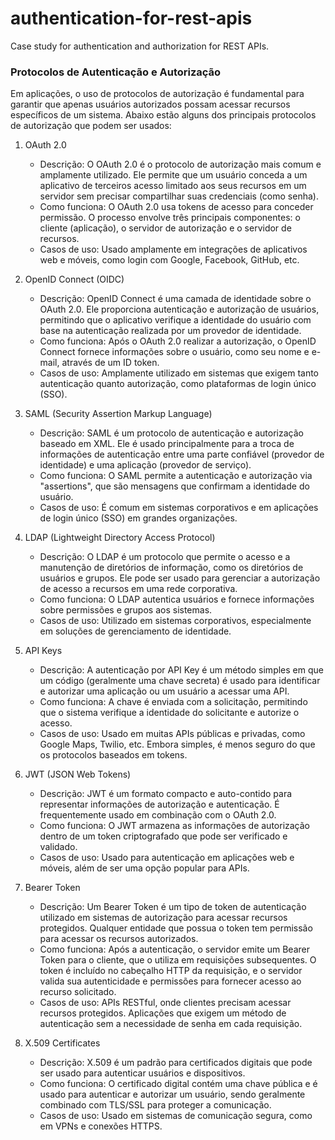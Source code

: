 # authentication-for-rest-apis
Case study for authentication and authorization for REST APIs.

### Protocolos de Autenticação e Autorização

Em aplicações, o uso de protocolos de autorização é fundamental para garantir que apenas usuários autorizados possam acessar recursos específicos de um sistema. Abaixo estão alguns dos principais protocolos de autorização que podem ser usados:

1. OAuth 2.0
	* Descrição: O OAuth 2.0 é o protocolo de autorização mais comum e amplamente utilizado. Ele permite que um usuário conceda a um aplicativo de terceiros acesso limitado aos seus recursos em um servidor sem precisar compartilhar suas credenciais (como senha).
	* Como funciona: O OAuth 2.0 usa tokens de acesso para conceder permissão. O processo envolve três principais componentes: o cliente (aplicação), o servidor de autorização e o servidor de recursos.
	* Casos de uso: Usado amplamente em integrações de aplicativos web e móveis, como login com Google, Facebook, GitHub, etc.
	
2. OpenID Connect (OIDC)
	* Descrição: OpenID Connect é uma camada de identidade sobre o OAuth 2.0. Ele proporciona autenticação e autorização de usuários, permitindo que o aplicativo verifique a identidade do usuário com base na autenticação realizada por um provedor de identidade.
	* Como funciona: Após o OAuth 2.0 realizar a autorização, o OpenID Connect fornece informações sobre o usuário, como seu nome e e-mail, através de um ID token.
	* Casos de uso: Amplamente utilizado em sistemas que exigem tanto autenticação quanto autorização, como plataformas de login único (SSO).

3. SAML (Security Assertion Markup Language)
	* Descrição: SAML é um protocolo de autenticação e autorização baseado em XML. Ele é usado principalmente para a troca de informações de autenticação entre uma parte confiável (provedor de identidade) e uma aplicação (provedor de serviço).
	* Como funciona: O SAML permite a autenticação e autorização via "assertions", que são mensagens que confirmam a identidade do usuário.
	* Casos de uso: É comum em sistemas corporativos e em aplicações de login único (SSO) em grandes organizações.

4. LDAP (Lightweight Directory Access Protocol)
	* Descrição: O LDAP é um protocolo que permite o acesso e a manutenção de diretórios de informação, como os diretórios de usuários e grupos. Ele pode ser usado para gerenciar a autorização de acesso a recursos em uma rede corporativa.
	* Como funciona: O LDAP autentica usuários e fornece informações sobre permissões e grupos aos sistemas.
	* Casos de uso: Utilizado em sistemas corporativos, especialmente em soluções de gerenciamento de identidade.

5. API Keys
	* Descrição: A autenticação por API Key é um método simples em que um código (geralmente uma chave secreta) é usado para identificar e autorizar uma aplicação ou um usuário a acessar uma API.
	* Como funciona: A chave é enviada com a solicitação, permitindo que o sistema verifique a identidade do solicitante e autorize o acesso.
	* Casos de uso: Usado em muitas APIs públicas e privadas, como Google Maps, Twilio, etc. Embora simples, é menos seguro do que os protocolos baseados em tokens.

6. JWT (JSON Web Tokens)
	* Descrição: JWT é um formato compacto e auto-contido para representar informações de autorização e autenticação. É frequentemente usado em combinação com o OAuth 2.0.
	* Como funciona: O JWT armazena as informações de autorização dentro de um token criptografado que pode ser verificado e validado.
	* Casos de uso: Usado para autenticação em aplicações web e móveis, além de ser uma opção popular para APIs.

7. Bearer Token
	* Descrição: Um Bearer Token é um tipo de token de autenticação utilizado em sistemas de autorização para acessar recursos protegidos. Qualquer entidade que possua o token tem permissão para acessar os recursos autorizados.
	* Como funciona: Após a autenticação, o servidor emite um Bearer Token para o cliente, que o utiliza em requisições subsequentes. O token é incluído no cabeçalho HTTP da requisição, e o servidor valida sua autenticidade e permissões para fornecer acesso ao recurso solicitado.
	* Casos de uso: APIs RESTful, onde clientes precisam acessar recursos protegidos. Aplicações que exigem um método de autenticação sem a necessidade de senha em cada requisição.

8. X.509 Certificates
	* Descrição: X.509 é um padrão para certificados digitais que pode ser usado para autenticar usuários e dispositivos.
	* Como funciona: O certificado digital contém uma chave pública e é usado para autenticar e autorizar um usuário, sendo geralmente combinado com TLS/SSL para proteger a comunicação.
	* Casos de uso: Usado em sistemas de comunicação segura, como em VPNs e conexões HTTPS.
	